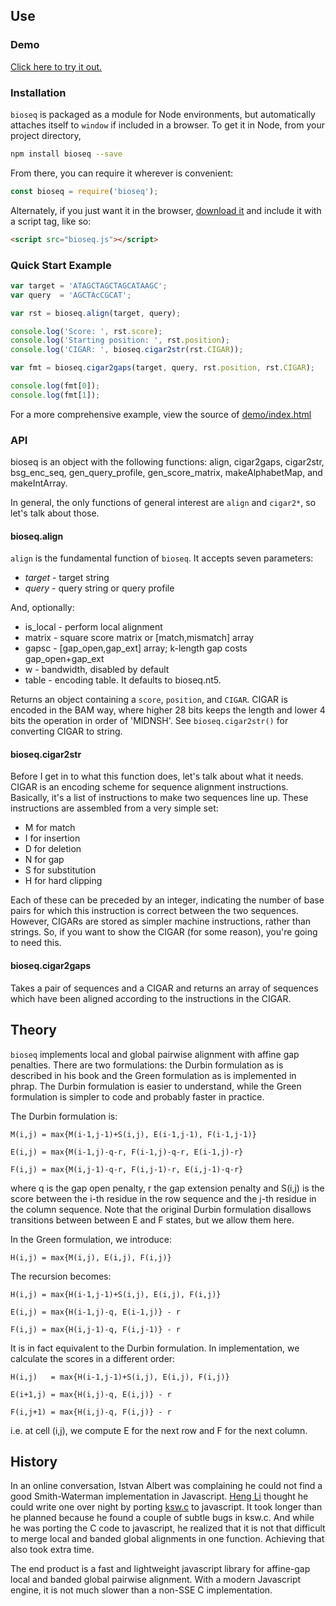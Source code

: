 ## Use

### Demo

[Click here to try it out.](http://aaboyles.github.io/bioseq-js/demo/)

### Installation

`bioseq` is packaged as a module for Node environments, but automatically
attaches itself to `window` if included in a browser. To get it in Node, from
your project directory,

```bash
npm install bioseq --save
```

From there, you can require it wherever is convenient:

```javascript
const bioseq = require('bioseq');
```

Alternately, if you just want it in the browser, [download it](https://github.com/AABoyles/bioseq-js/archive/master.zip)
and include it with a script tag, like so:

```html
<script src="bioseq.js"></script>
```
### Quick Start Example

```javascript
var target = 'ATAGCTAGCTAGCATAAGC';
var query  = 'AGCTAcCGCAT';

var rst = bioseq.align(target, query);

console.log('Score: ', rst.score);
console.log('Starting position: ', rst.position);
console.log('CIGAR: ', bioseq.cigar2str(rst.CIGAR));

var fmt = bioseq.cigar2gaps(target, query, rst.position, rst.CIGAR);

console.log(fmt[0]);
console.log(fmt[1]);
```

For a more comprehensive example, view the source of [demo/index.html](https://github.com/AABoyles/bioseq-js/blob/master/demo/index.html#L67)

### API

bioseq is an object with the following functions: align, cigar2gaps, cigar2str,
bsg_enc_seq, gen_query_profile, gen_score_matrix, makeAlphabetMap, and
makeIntArray.

In general, the only functions of general interest are `align` and `cigar2*`,
so let's talk about those.

#### bioseq.align

`align` is the fundamental function of `bioseq`. It accepts seven parameters:

* *target* - target string
* *query*  - query string or query profile

And, optionally:

* is_local - perform local alignment
* matrix   - square score matrix or [match,mismatch] array
* gapsc    - [gap_open,gap_ext] array; k-length gap costs gap_open+gap_ext
* w        - bandwidth, disabled by default
* table    - encoding table. It defaults to bioseq.nt5.

Returns an object containing a `score`, `position`, and `CIGAR`. CIGAR is
encoded in the BAM way, where higher 28 bits keeps the length and lower 4 bits
the operation in order of 'MIDNSH'. See `bioseq.cigar2str()` for converting
CIGAR to string.

#### bioseq.cigar2str

Before I get in to what this function does, let's talk about what it needs.
CIGAR is an encoding scheme for sequence alignment instructions. Basically,
it's a list of instructions to make two sequences line up. These instructions
are assembled from a very simple set:

* M for match
* I for insertion
* D for deletion
* N for gap
* S for substitution
* H for hard clipping

Each of these can be preceded by an integer, indicating the number of base pairs
for which this instruction is correct between the two sequences. However, CIGARs
are stored as simpler machine instructions, rather than strings. So, if you
want to show the CIGAR (for some reason), you're going to need this.

#### bioseq.cigar2gaps

Takes a pair of sequences and a CIGAR and returns an array of sequences which
have been aligned according to the instructions in the CIGAR.

## Theory

`bioseq` implements local and global pairwise alignment with affine gap
penalties. There are two formulations: the Durbin formulation as is
described in his book and the Green formulation as is implemented in phrap.
The Durbin formulation is easier to understand, while the Green formulation
is simpler to code and probably faster in practice.

The Durbin formulation is:

    M(i,j) = max{M(i-1,j-1)+S(i,j), E(i-1,j-1), F(i-1,j-1)}

    E(i,j) = max{M(i-1,j)-q-r, F(i-1,j)-q-r, E(i-1,j)-r}

    F(i,j) = max{M(i,j-1)-q-r, F(i,j-1)-r, E(i,j-1)-q-r}

where q is the gap open penalty, r the gap extension penalty and S(i,j) is
the score between the i-th residue in the row sequence and the j-th residue
in the column sequence. Note that the original Durbin formulation disallows
transitions between between E and F states, but we allow them here.

In the Green formulation, we introduce:

    H(i,j) = max{M(i,j), E(i,j), F(i,j)}

The recursion becomes:

    H(i,j) = max{H(i-1,j-1)+S(i,j), E(i,j), F(i,j)}

    E(i,j) = max{H(i-1,j)-q, E(i-1,j)} - r

    F(i,j) = max{H(i,j-1)-q, F(i,j-1)} - r

It is in fact equivalent to the Durbin formulation. In implementation, we
calculate the scores in a different order:

    H(i,j)   = max{H(i-1,j-1)+S(i,j), E(i,j), F(i,j)}

    E(i+1,j) = max{H(i,j)-q, E(i,j)} - r

    F(i,j+1) = max{H(i,j)-q, F(i,j)} - r

i.e. at cell (i,j), we compute E for the next row and F for the next column.

## History

In an online conversation, Istvan Albert was complaining he could not find a
good Smith-Waterman implementation in Javascript. [Heng Li](https://github.com/lh3)
thought he could write one over night by porting [ksw.c](https://github.com/lh3/bwa/blob/master/ksw.c)
to javascript. It took longer than he planned because he found a couple of
subtle bugs in ksw.c. And while he was porting the C code to javascript, he
realized that it is not that difficult to merge local and banded global
alignments in one function. Achieving that also took extra time.

The end product is a fast and lightweight javascript library for affine-gap
local and banded global pairwise alignment. With a modern Javascript engine, it
is not much slower than a non-SSE C implementation.
